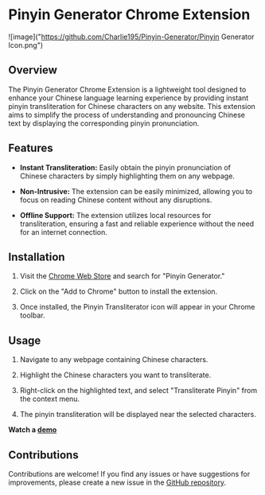 # Pinyin Generator Chrome Extension
![image]("https://github.com/Charlie195/Pinyin-Generator/Pinyin Generator Icon.png")

## Overview

The Pinyin Generator Chrome Extension is a lightweight tool designed to enhance your Chinese language learning experience by providing instant pinyin transliteration for Chinese characters on any website. This extension aims to simplify the process of understanding and pronouncing Chinese text by displaying the corresponding pinyin pronunciation.

## Features

- **Instant Transliteration:** Easily obtain the pinyin pronunciation of Chinese characters by simply highlighting them on any webpage.

- **Non-Intrusive:** The extension can be easily minimized, allowing you to focus on reading Chinese content without any disruptions.

- **Offline Support:** The extension utilizes local resources for transliteration, ensuring a fast and reliable experience without the need for an internet connection.

## Installation

1. Visit the [Chrome Web Store](https://chrome.google.com/webstore) and search for "Pinyin Generator."

2. Click on the "Add to Chrome" button to install the extension.

3. Once installed, the Pinyin Transliterator icon will appear in your Chrome toolbar.

## Usage

1. Navigate to any webpage containing Chinese characters.

2. Highlight the Chinese characters you want to transliterate.

3. Right-click on the highlighted text, and select "Transliterate Pinyin" from the context menu.

4. The pinyin transliteration will be displayed near the selected characters.

**Watch a [demo](https://youtu.be/a2wCWvYEMiw)**

## Contributions

Contributions are welcome! If you find any issues or have suggestions for improvements, please create a new issue in the [GitHub repository](https://github.com/Charlie195/pinyin-generator).
